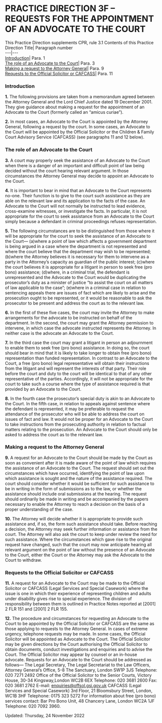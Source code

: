 # PRACTICE DIRECTION 3F – REQUESTS FOR THE APPOINTMENT OF AN ADVOCATE TO THE COURT
This Practice Direction supplements CPR, rule 3.1
Contents of this Practice Direction
Title| Paragraph number  
---|---  
[Introduction](https://www.justice.gov.uk/courts/procedure-rules/civil/rules/practice-direction-3g-requests-for-the-appointment-of-an-advocate-to-the-court#1)| Para. 1  
[The role of an Advocate to the Court](https://www.justice.gov.uk/courts/procedure-rules/civil/rules/practice-direction-3g-requests-for-the-appointment-of-an-advocate-to-the-court#2)| Para. 3  
[Making a request to the Attorney General](https://www.justice.gov.uk/courts/procedure-rules/civil/rules/practice-direction-3g-requests-for-the-appointment-of-an-advocate-to-the-court#3)| Para. 9  
[Requests to the Official Solicitor or CAFCASS](https://www.justice.gov.uk/courts/procedure-rules/civil/rules/practice-direction-3g-requests-for-the-appointment-of-an-advocate-to-the-court#4)| Para. 11  
### Introduction

**1.** The following provisions are taken from a memorandum agreed between the Attorney General and the Lord Chief Justice dated 19 December 2001. They give guidance about making a request for the appointment of an Advocate to the Court (formerly called an “amicus curiae”).

**2.** In most cases, an Advocate to the Court is appointed by the Attorney General, following a request by the court. In some cases, an Advocate to the Court will be appointed by the Official Solicitor or the Children & Family Court Advisory Service (CAFCASS) (see paragraphs 11 and 12 below).
### The role of an Advocate to the Court

**3.** A court may properly seek the assistance of an Advocate to the Court when there is a danger of an important and difficult point of law being decided without the court hearing relevant argument. In those circumstances the Attorney General may decide to appoint an Advocate to the Court.

**4.** It is important to bear in mind that an Advocate to the Court represents no-one. Their function is to give to the court such assistance as they are able on the relevant law and its application to the facts of the case. An Advocate to the Court will not normally be instructed to lead evidence, cross-examine witnesses, or investigate the facts. In particular, it is not appropriate for the court to seek assistance from an Advocate to the Court simply because a defendant in criminal proceedings refuses representation.

**5.** The following circumstances are to be distinguished from those where it will be appropriate for the court to seek the assistance of an Advocate to the Court—
(a)where a point of law which affects a government department is being argued in a case where the department is not represented and where the court believe that the department may wish to be represented;
(b)where the Attorney believes it is necessary for them to intervene as a party in the Attorney’s capacity as guardian of the public interest;
(c)where the court believes it is appropriate for a litigant in person to seek free (pro bono) assistance;
(d)where, in a criminal trial, the defendant is unrepresented and the Advocate to the Court would be duplicating the prosecutor’s duty as a minister of justice “to assist the court on all matters of law applicable to the case”;
(e)where in a criminal case in relation to sentencing appeals there are issues of fact which are likely to arise and the prosecution ought to be represented, or it would be reasonable to ask the prosecutor to be present and address the court as to the relevant law.

**6.** In the first of these five cases, the court may invite the Attorney to make arrangements for the advocate to be instructed on behalf of the department. In the second, the court may grant the Attorney permission to intervene, in which case the advocate instructed represents the Attorney. In neither case is the advocate an Advocate to the Court.

**7.** In the third case the court may grant a litigant in person an adjournment to enable them to seek free (pro bono) assistance. In doing so, the court should bear in mind that it is likely to take longer to obtain free (pro bono) representation than funded representation. In contrast to an Advocate to the Court, a free (pro bono) legal representative will obtain their instructions from the litigant and will represent the interests of that party. Their role before the court and duty to the court will be identical to that of any other representative of the parties. Accordingly, it will not be appropriate for the court to take such a course where the type of assistance required is that provided by an Advocate to the Court.

**8.** In the fourth case the prosecutor’s special duty is akin to an Advocate to the Court. In the fifth case, in relation to appeals against sentence where the defendant is represented, it may be preferable to request the attendance of the prosecutor who will be able to address the court on issues of fact and law. It would not be proper for an Advocate to the Court to take instructions from the prosecuting authority in relation to factual matters relating to the prosecution. An Advocate to the Court should only be asked to address the court as to the relevant law.
### Making a request to the Attorney General

**9.** A request for an Advocate to the Court should be made by the Court as soon as convenient after it is made aware of the point of law which requires the assistance of an Advocate to the Court. The request should set out the circumstances which have occurred, identifying the point of law upon which assistance is sought and the nature of the assistance required. The court should consider whether it would be sufficient for such assistance to be in writing in the form of submissions as to the law, or whether the assistance should include oral submissions at the hearing. The request should ordinarily be made in writing and be accompanied by the papers necessary to enable the Attorney to reach a decision on the basis of a proper understanding of the case.

**10.** The Attorney will decide whether it is appropriate to provide such assistance and, if so, the form such assistance should take. Before reaching a decision, the Attorney may seek further information or assistance from the court. The Attorney will also ask the court to keep under review the need for such assistance. Where the circumstances which gave rise to the original request have changed, such that the court may now anticipate hearing all relevant argument on the point of law without the presence of an Advocate to the Court, either the Court or the Attorney may ask the Advocate to the Court to withdraw.
### Requests to the Official Solicitor or CAFCASS

**11.** A request for an Advocate to the Court may be made to the Official Solicitor or CAFCASS (Legal Services and Special Casework) where the issue is one in which their experience of representing children and adults under disability gives rise to special experience. The division of responsibility between them is outlined in Practice Notes reported at [2001] 2 FLR 151 and [2001] 2 FLR 155.

**12.** The procedure and circumstances for requesting an Advocate to the Court to be appointed by the Official Solicitor or CAFCASS are the same as those applying to requests to the Attorney General. In cases of extreme urgency, telephone requests may be made. In some cases, the Official Solicitor will be appointed as Advocate to the Court. The Official Solicitor may be given directions by the Court authorising the Official Solicitor to obtain documents, conduct investigations and enquiries and to advise the Court. The Official Solicitor may appear by counsel or an in-house advocate.
Requests for an Advocate to the Court should be addressed as follows—
The Legal Secretary, The Legal Secretariat to the Law Officers, Attorney General’s Office, 5-8 The Sanctuary, London SW1P 3JS
Telephone: 020 7271 2492
Office of the Official Solicitor to the Senior Courts, Victory House, 30-34 Kingsway,London WC2B 6EX
Telephone: 020 3681 2600
Fax: 020 3681 2762
E-mail: enquiries@offsol.gsi.gov.uk
CAFCASS (Legal Services and Special Casework) 3rd Floor, 21 Bloomsbury Street, London, WC1B 3HF
Telephone: 0175 323 5272
For information about free (pro bono) services contact:
Bar Pro Bono Unit, 48 Chancery Lane, London WC2A 1JF
Telephone: 020 7092 3960.

Updated: Thursday, 24 November 2022
